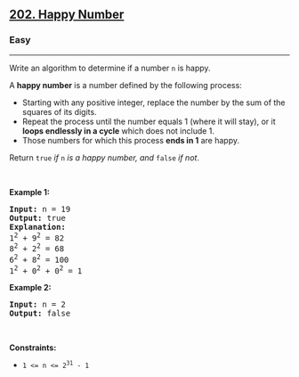 <h2><a href="https://leetcode.com/problems/happy-number/">202. Happy Number</a></h2><h3>Easy</h3><hr><div><p>Write an algorithm to determine if a number <code>n</code> is happy.</p>

<p>A <strong>happy number</strong> is a number defined by the following process:</p>

<ul>
	<li>Starting with any positive integer, replace the number by the sum of the squares of its digits.</li>
	<li>Repeat the process until the number equals 1 (where it will stay), or it <strong>loops endlessly in a cycle</strong> which does not include 1.</li>
	<li>Those numbers for which this process <strong>ends in 1</strong> are happy.</li>
</ul>

<p>Return <code>true</code> <em>if</em> <code>n</code> <em>is a happy number, and</em> <code>false</code> <em>if not</em>.</p>

<p>&nbsp;</p>
<p><strong class="example">Example 1:</strong></p>

<div class="top-box hide"><div class="alert-info"></div></div><pre data-original-code="Input: n = 19
Output: true
Explanation:
12 + 92 = 82
82 + 22 = 68
62 + 82 = 100
12 + 02 + 02 = 1
" data-snippet-id="ext.34271949d108a2871a8a1a545e392b31" data-snippet-saved="false" data-codota-status="done"><strong>Input:</strong> n = 19
<strong>Output:</strong> true
<strong>Explanation:</strong>
1<sup>2</sup> + 9<sup>2</sup> = 82
8<sup>2</sup> + 2<sup>2</sup> = 68
6<sup>2</sup> + 8<sup>2</sup> = 100
1<sup>2</sup> + 0<sup>2</sup> + 0<sup>2</sup> = 1
</pre>

<p><strong class="example">Example 2:</strong></p>

<pre><strong>Input:</strong> n = 2
<strong>Output:</strong> false
</pre>

<p>&nbsp;</p>
<p><strong>Constraints:</strong></p>

<ul>
	<li><code>1 &lt;= n &lt;= 2<sup>31</sup> - 1</code></li>
</ul>
</div>